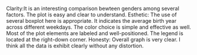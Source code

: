 Clarity:It is an interesting comparison bewteen genders among several factors. The plot is easy and clear to understand. 
Esthetic: The use of several boxplot here is appropriate. It indicates the average birth year across different weekdays. The color choice is simple and effective as well. Most of the plot elements are labeled and well-positioned. The legend is located at the right-down corner.
Honesty: Overall graph is very clear. I think all the data is exhibit clearly without any distortion.